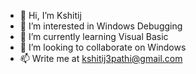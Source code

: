 - 👋 Hi, I’m Kshitij
- 👀 I’m interested in Windows Debugging
- 🌱 I’m currently learning Visual Basic
- 💞️ I’m looking to collaborate on Windows 
- 📫 Write me at kshitij3pathi@gmail.com

<!---
mr3pathi/mr3pathi is a ✨ special ✨ repository because its `README.md` (this file) appears on your GitHub profile.
You can click the Preview link to take a look at your changes.
--->

